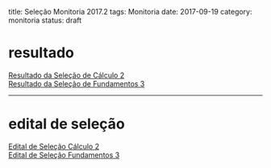 title: Seleção Monitoria 2017.2
tags: Monitoria
date: 2017-09-19
category: monitoria
status: draft

# resultado
[Resultado da Seleção de Cálculo 2]({filename}/arquivos/resultado-monitoria-2017-2-calculo2.pdf)  
[Resultado da Seleção de Fundamentos 3]({filename}/arquivos/resultado-monitoria-2017-2-fundamentos.pdf)

---

# edital de seleção
[Edital de Seleção Cálculo 2]({filename}/arquivos/edital-monitoria-2017-2.pdf)  
[Edital de Seleção Fundamentos 3]({filename}/arquivos/edital-monitoria-2017-2-fundamentos.pdf)
